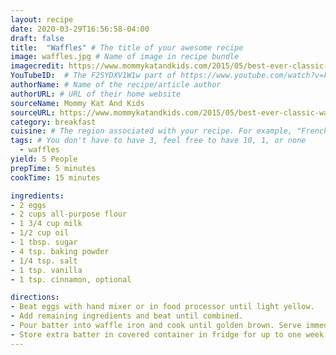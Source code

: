 ```yaml
---
layout: recipe
date: 2020-03-29T16:56:58-04:00
draft: false    
title:  "Waffles" # The title of your awesome recipe
image: waffles.jpg # Name of image in recipe bundle
imagecredit: https://www.mommykatandkids.com/2015/05/best-ever-classic-waffles-breville-no-mess-waffle-maker.html # URL to image source page, website, or creator
YouTubeID:  # The F2SYDXV1W1w part of https://www.youtube.com/watch?v=F2SYDXV1W1w
authorName: # Name of the recipe/article author
authorURL: # URL of their home website
sourceName: Mommy Kat And Kids
sourceURL: https://www.mommykatandkids.com/2015/05/best-ever-classic-waffles-breville-no-mess-waffle-maker.html
category: breakfast
cuisine: # The region associated with your recipe. For example, "French", Mediterranean", or "American".
tags: # You don't have to have 3, feel free to have 10, 1, or none
  - waffles
yield: 5 People
prepTime: 5 minutes
cookTime: 15 minutes

ingredients:
- 2 eggs
- 2 cups all-purpose flour
- 1 3/4 cup milk
- 1/2 cup oil
- 1 tbsp. sugar
- 4 tsp. baking powder
- 1/4 tsp. salt
- 1 tsp. vanilla
- 1 tsp. cinnamon, optional

directions:
- Beat eggs with hand mixer or in food processor until light yellow.
- Add remaining ingredients and beat until combined.
- Pour batter into waffle iron and cook until golden brown. Serve immediately.
- Store extra batter in covered container in fridge for up to one week.
---
```













